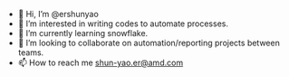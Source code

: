 - 👋 Hi, I’m @ershunyao
- 👀 I’m interested in writing codes to automate processes.
- 🌱 I’m currently learning snowflake.
- 💞️ I’m looking to collaborate on automation/reporting projects between teams.
- 📫 How to reach me shun-yao.er@amd.com

<!---
ershunyao/ershunyao is a ✨ special ✨ repository because its `README.md` (this file) appears on your GitHub profile.
You can click the Preview link to take a look at your changes.
--->
